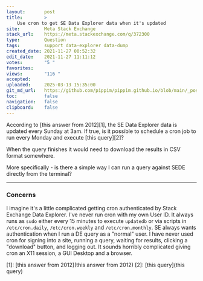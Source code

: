```yaml
---
layout:       post
title:        >
    Use cron to get SE Data Explorer data when it's updated
site:         Meta Stack Exchange
stack_url:    https://meta.stackexchange.com/q/372300
type:         Question
tags:         support data-explorer data-dump
created_date: 2021-11-27 00:52:32
edit_date:    2021-11-27 11:11:12
votes:        "5 "
favorites:    
views:        "116 "
accepted:     
uploaded:     2025-03-13 15:35:00
git_md_url:   https://github.com/pippim/pippim.github.io/blob/main/_posts/2021/2021-11-27-Use-cron-to-get-SE-Data-Explorer-data-when-it_s-updated.md
toc:          false
navigation:   false
clipboard:    false
---
```


According to [this answer from 2012][1], the SE Data Explorer data is updated every Sunday at 3am. If true, is it possible to schedule a cron job to run every Monday and execute [this query][2]? 

When the query finishes it would need to download the results in CSV format somewhere.

More specifically - is there a simple way I can run a query against SEDE directly from the terminal? 

----------

### Concerns

I imagine it's a little complicated getting cron authenticated by Stack Exchange Data Explorer. I've never run cron with my own User ID. It always runs as `sudo` either every 15 minutes to execute `updatedb` or via scripts in `/etc/cron.daily`, `/etc/cron.weekly` and `/etc/cron.monthly`. SE always wants authentication when I run a DE query as a "normal" user. I have never used cron for signing into a site, running a query, waiting for results, clicking a "download" button, and logging out. It sounds horribly complicated giving cron an X11 session, a GUI Desktop and a browser.

[1]: [this answer from 2012](this answer from 2012)
[2]: [this query](this query)
